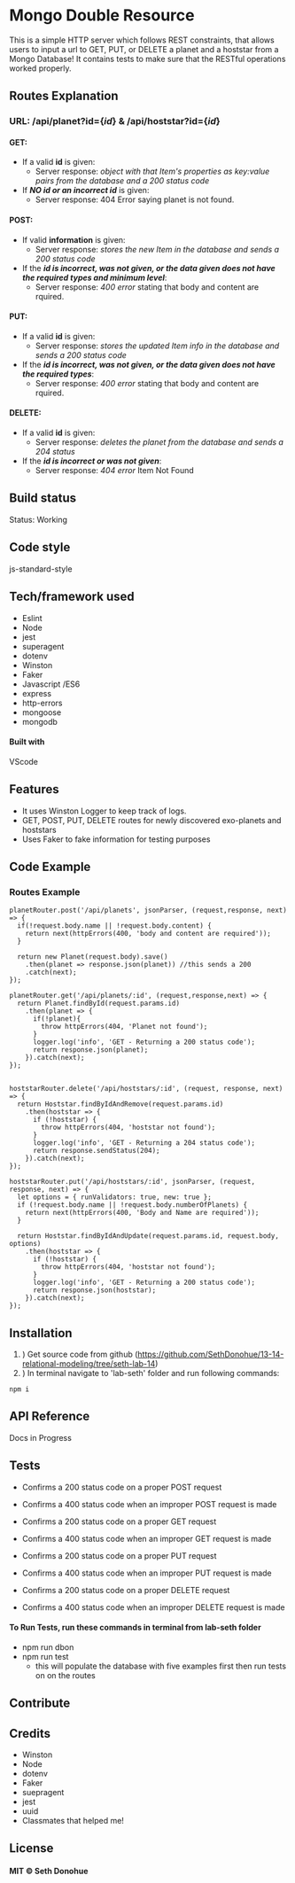 # Mongo Double Resource

This is a simple HTTP server which follows REST constraints, that allows users to input a url to GET, PUT, or DELETE a planet and a hoststar from a Mongo Database! It contains tests to make sure that the RESTful operations worked properly.

## Routes Explanation

### URL: /api/planet?id={**_id_**}  & /api/hoststar?id={**_id_**}

#### GET: 
  - If a valid **id** is given:
    - Server response: _object with that Item's properties as key:value pairs from the database and a 200 status code_
  - If **_NO id or an incorrect id_** is given:
    - Server response: 404 Error saying planet is not found.
#### POST: 
  - If valid **information** is given:
    - Server response: _stores the new Item in the database and sends a 200 status code_
  - If the **_id is incorrect, was not given, or the data given does not have the required types and minimum level_**:
    - Server response: _400 error_ stating that body and content are rquired.
#### PUT: 
  - If a valid **id** is given:
    - Server response: _stores the updated Item info in the database and sends a 200 status code_
  - If the **_id is incorrect, was not given, or the data given does not have the required types_**:
    - Server response: _400 error_ stating that body and content are rquired.
#### DELETE: 
  - If a valid **id** is given:
    - Server response: _deletes the planet from the database and sends a 204 status_
  - If the **_id is incorrect or was not given_**:
    - Server response: _404 error_ Item Not Found



## Build status

<!-- Build status of continus integration i.e. travis, appveyor etc. Ex.  -->
Status: Working


## Code style

js-standard-style

<!-- ## Screenshots

![Chat Room Example](https://raw.githubusercontent.com/SethDonohue/06-tcp-server/seth-lab/lab-seth/img/TCP-Chat-Server.png) -->

## Tech/framework used
- Eslint
- Node
- jest
- superagent
- dotenv
- Winston
- Faker
- Javascript /ES6
- express
- http-errors
- mongoose
- mongodb


#### Built with

VScode

## Features

- It uses Winston Logger to keep track of logs.
- GET, POST, PUT, DELETE routes for newly discovered exo-planets and hoststars
- Uses Faker to fake information for testing purposes

## Code Example

### Routes Example
```
planetRouter.post('/api/planets', jsonParser, (request,response, next) => {  
  if(!request.body.name || !request.body.content) {
    return next(httpErrors(400, 'body and content are required'));
  }

  return new Planet(request.body).save()
    .then(planet => response.json(planet)) //this sends a 200
    .catch(next);
});

planetRouter.get('/api/planets/:id', (request,response,next) => {
  return Planet.findById(request.params.id)
    .then(planet => {
      if(!planet){
        throw httpErrors(404, 'Planet not found');
      }
      logger.log('info', 'GET - Returning a 200 status code');
      return response.json(planet);
    }).catch(next);
});


hoststarRouter.delete('/api/hoststars/:id', (request, response, next) => {
  return Hoststar.findByIdAndRemove(request.params.id)
    .then(hoststar => {
      if (!hoststar) {
        throw httpErrors(404, 'hoststar not found');
      }
      logger.log('info', 'GET - Returning a 204 status code');
      return response.sendStatus(204);
    }).catch(next);
});

hoststarRouter.put('/api/hoststars/:id', jsonParser, (request, response, next) => {
  let options = { runValidators: true, new: true };
  if (!request.body.name || !request.body.numberOfPlanets) {
    return next(httpErrors(400, 'Body and Name are required'));
  }

  return Hoststar.findByIdAndUpdate(request.params.id, request.body, options)
    .then(hoststar => {
      if (!hoststar) {
        throw httpErrors(404, 'hoststar not found');
      }
      logger.log('info', 'GET - Returning a 200 status code');
      return response.json(hoststar);
    }).catch(next);
});

```

## Installation
1. ) Get source code from github (https://github.com/SethDonohue/13-14-relational-modeling/tree/seth-lab-14)
2. ) In terminal navigate to 'lab-seth' folder and run following commands:
```
npm i
```

<!-- Provide step by step series of examples and explanations about how to get a development env running. -->

## API Reference

Docs in Progress

## Tests

- Confirms a 200 status code on a proper POST request
- Confirms a 400 status code when an improper POST request is made

- Confirms a 200 status code on a proper GET request
- Confirms a 400 status code when an improper GET request is made

- Confirms a 200 status code on a proper PUT request
- Confirms a 400 status code when an improper PUT request is made

- Confirms a 200 status code on a proper DELETE request
- Confirms a 400 status code when an improper DELETE request is made

#### To Run Tests, run these commands in terminal from lab-seth folder

- npm run dbon
- npm run test
  - this will populate the database with five examples first then run tests on on the routes

## Contribute

<!-- Let people know how they can contribute into your project. A contributing guideline will be a big plus. -->

## Credits

- Winston
- Node
- dotenv
- Faker
- suepragent
- jest
- uuid
- Classmates that helped me!
<!-- Give proper credits. This could be a link to any repo which inspired you to build this project, any blogposts or links to people who contrbuted in this project.

Anything else that seems useful -->

## License

#### MIT © Seth Donohue